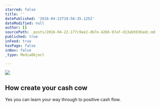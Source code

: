 ```yaml
---
starred: false
title: ''
datePublished: '2016-04-22T18:56:35.125Z'
dateModified: null
author: []
sourcePath: _posts/2016-04-22-177c9ae2-db7e-4266-97af-d13ab5936adc.md
published: true
inFeed: true
hasPage: false
inNav: false
_type: MediaObject

---
```

![](https://the-grid-user-content.s3-us-west-2.amazonaws.com/fb669871-fe24-4990-96ec-f5669657af8d.jpg)

## How create your cash cow

Yes you can learn your way through to positive cash flow.